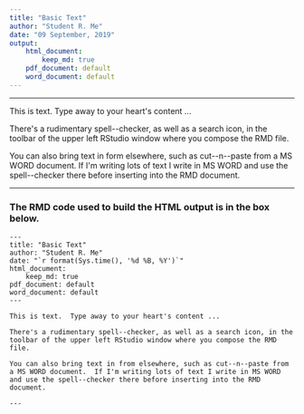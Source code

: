 ```yaml
---
title: "Basic Text"
author: "Student R. Me"
date: "09 September, 2019"
output: 
    html_document:
        keep_md: true
    pdf_document: default
    word_document: default
---
```


---

This is text.  Type away to your heart's content ...

There's a rudimentary spell--checker, as well as a search icon, in the toolbar of the upper left RStudio window where you compose the RMD file.

You can also bring text in form elsewhere, such as cut--n--paste from a MS WORD document.  If I'm writing lots of text I write in MS WORD and use the spell--checker there before inserting into the RMD document.

---

### The RMD code used to build the HTML output is in the box below.

    ---
    title: "Basic Text"
    author: "Student R. Me"
    date: "`r format(Sys.time(), '%d %B, %Y')`"
    html_document:
        keep_md: true
    pdf_document: default
    word_document: default    
    ---
    
    This is text.  Type away to your heart's content ...
    
    There's a rudimentary spell--checker, as well as a search icon, in the toolbar of the upper left RStudio window where you compose the RMD file.
    
    You can also bring text in from elsewhere, such as cut--n--paste from a MS WORD document.  If I'm writing lots of text I write in MS WORD and use the spell--checker there before inserting into the RMD document.
    
    ---
    
